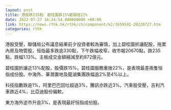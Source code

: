 ```yaml
---
layout: post
title: 港股跌235點　碧桂園跌15%碧服挫22%
date: 2022-07-27 16:24:54.000000000 +08:00
link: https://news.rthk.hk/rthk/ch/component/k2/1659592-20220727.htm
categories: rthk
---
```


港股受壓，聯儲局公布議息結果前夕投資者較為審慎，加上碧桂園折讓配股，拖累內房及物管股，恒指最多跌逾330點，下午跌幅收窄，收市報20670點，跌235點，跌幅1.13%。主板成交金額縮減至約872億元。

碧桂園折讓近13%配股，股價跌15%，碧桂園服務重挫22%，是表現最差兩隻恒指成份股。中海外、華潤置地及龍湖集團跌幅逾2%至4%以上。

科技指數跌逾1%，阿里巴巴回吐超過3%，騰訊亦跌近3%。汽車股受壓，吉利汽車跌近4%，比亞迪股份偏軟。

東方海外逆市升逾3%，是表現最好恒指成份股。
